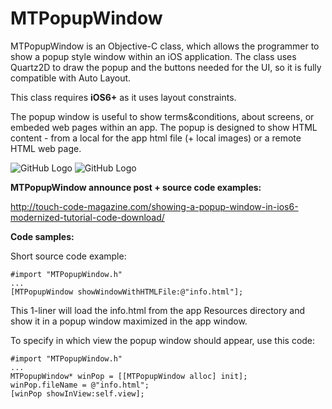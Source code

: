 MTPopupWindow
=============

MTPopupWindow is an Objective-C class, which allows the programmer to show a popup style window within an iOS application. 
The class uses Quartz2D to draw the popup and the buttons needed for the UI, so it is fully compatible with Auto Layout.

This class requires __iOS6+__ as it uses layout constraints. 

The popup window is useful to show terms&conditions, about screens, or embeded web pages within an app. 
The popup is designed to show HTML content - from a local for the app html file (+ local images) or a remote HTML web page.

![GitHub Logo](http://www.touch-code-magazine.com/wp-content/uploads/2011/07/popupImage1.jpg)
![GitHub Logo](http://www.touch-code-magazine.com/wp-content/uploads/2011/07/popupImage2.jpg)

__MTPopupWindow announce post + source code examples:__

http://touch-code-magazine.com/showing-a-popup-window-in-ios6-modernized-tutorial-code-download/

__Code samples:__

Short source code example:

```objc
#import "MTPopupWindow.h"
...
[MTPopupWindow showWindowWithHTMLFile:@"info.html"];

```

This 1-liner will load the info.html from the app Resources directory and show it in a popup window maximized in the app window.

To specify in which view the popup window should appear, use this code:

```objc
#import "MTPopupWindow.h"
...
MTPopupWindow* winPop = [[MTPopupWindow alloc] init];
winPop.fileName = @"info.html";
[winPop showInView:self.view];
```